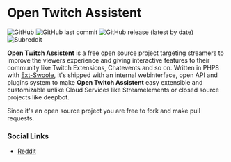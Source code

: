 # Open Twitch Assistent
![GitHub](https://img.shields.io/github/license/kapsonfire-de/opentwitchassistent?style=plastic)
![GitHub last commit](https://img.shields.io/github/last-commit/kapsonfire-de/opentwitchassistent?style=plastic)
![GitHub release (latest by date)](https://img.shields.io/github/v/release/kapsonfire-de/opentwitchassistent?style=plastic)
![Subreddit](https://img.shields.io/reddit/subreddit-subscribers/TwitchAssistent?style=plastic)


**Open Twitch Assistent** is a free open source project targeting streamers to improve the viewers experience and giving interactive features to their community like Twitch Extensions, Chatevents and so on.
Written in PHP8 with [Ext-Swoole](https://github.com/swoole/swoole-src), it's shipped with an internal webinterface, open API and plugins system to make **Open Twitch Assistent** easy extensible and customizable unlike Cloud Services like Streamelements or closed source projects like deepbot.

Since it's an open source project you are free to fork and make pull requests.


### Social Links
* [Reddit](https://www.reddit.com/r/TwitchAssistent/)

